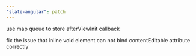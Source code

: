 ```yaml
---
"slate-angular": patch
---
```


use map queue to store afterViewInit callback

fix the issue that inline void element can not bind contentEditable attribute correctly

